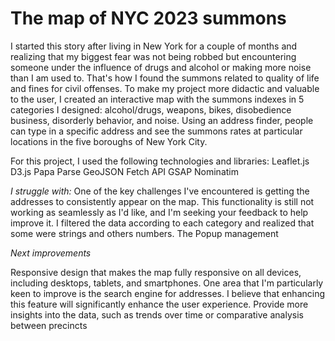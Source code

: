 # The map of NYC 2023 summons 
I started this story after living in New York for a couple of months and realizing that my biggest fear was not being robbed but encountering someone under the influence of drugs and alcohol or making more noise than I am used to. That's how I found the summons related to quality of life and fines for civil offenses.
To make my project more didactic and valuable to the user, I created an interactive map with the summons indexes in 5 categories I designed: alcohol/drugs, weapons, bikes, disobedience business, disorderly behavior, and noise. Using an address finder, people can type in a specific address and see the summons rates at particular locations in the five boroughs of New York City.

For this project, I used the following technologies and libraries:
Leaflet.js
D3.js
Papa Parse
GeoJSON
Fetch API
GSAP
Nominatim

*I struggle with:*
One of the key challenges I've encountered is getting the addresses to consistently appear on the map. This functionality is still not working as seamlessly as I'd like, and I'm seeking your feedback to help improve it.
I filtered the data according to each category and realized that some were strings and others numbers.
The Popup management


*Next improvements*

Responsive design that makes the map fully responsive on all devices, including desktops, tablets, and smartphones.
One area that I'm particularly keen to improve is the search engine for addresses. I believe that enhancing this feature will significantly enhance the user experience.
Provide more insights into the data, such as trends over time or comparative analysis between precincts
